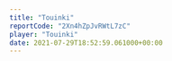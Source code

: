 ```yaml
---
title: "Touinki"
reportCode: "2Xn4hZpJvRWtL7zC"
player: "Touinki"
date: 2021-07-29T18:52:59.061000+00:00
---
```


